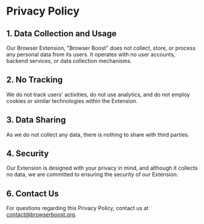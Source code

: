 # Privacy Policy

## 1. Data Collection and Usage

Our Browser Extension, "Browser Boost" does not collect, store, or process any personal data from its users. It operates with no user accounts, backend services, or data collection mechanisms.

## 2. No Tracking

We do not track users' activities, do not use analytics, and do not employ cookies or similar technologies within the Extension.

## 3. Data Sharing

As we do not collect any data, there is nothing to share with third parties.

## 4. Security

Our Extension is designed with your privacy in mind, and although it collects no data, we are committed to ensuring the security of our Extension.

## 6. Contact Us

For questions regarding this Privacy Policy, contact us at contact@browserboost.org.
